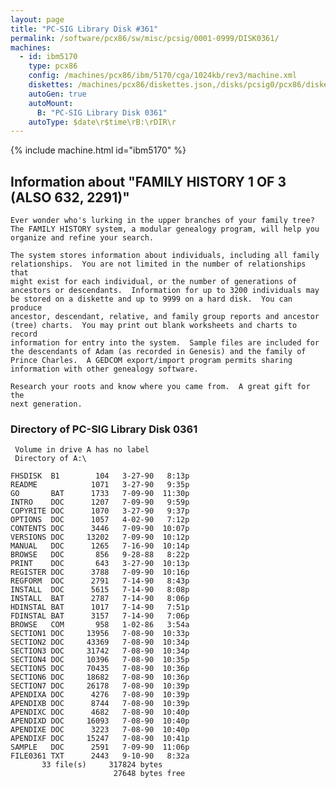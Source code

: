 ```yaml
---
layout: page
title: "PC-SIG Library Disk #361"
permalink: /software/pcx86/sw/misc/pcsig/0001-0999/DISK0361/
machines:
  - id: ibm5170
    type: pcx86
    config: /machines/pcx86/ibm/5170/cga/1024kb/rev3/machine.xml
    diskettes: /machines/pcx86/diskettes.json,/disks/pcsig0/pcx86/diskettes.json
    autoGen: true
    autoMount:
      B: "PC-SIG Library Disk 0361"
    autoType: $date\r$time\rB:\rDIR\r
---
```


{% include machine.html id="ibm5170" %}

## Information about "FAMILY HISTORY 1 OF 3 (ALSO 632, 2291)"

    Ever wonder who's lurking in the upper branches of your family tree?
    The FAMILY HISTORY system, a modular genealogy program, will help you
    organize and refine your search.
    
    The system stores information about individuals, including all family
    relationships.  You are not limited in the number of relationships that
    might exist for each individual, or the number of generations of
    ancestors or descendants.  Information for up to 3200 individuals may
    be stored on a diskette and up to 9999 on a hard disk.  You can produce
    ancestor, descendant, relative, and family group reports and ancestor
    (tree) charts.  You may print out blank worksheets and charts to record
    information for entry into the system.  Sample files are included for
    the descendants of Adam (as recorded in Genesis) and the family of
    Prince Charles.  A GEDCOM export/import program permits sharing
    information with other genealogy software.
    
    Research your roots and know where you came from.  A great gift for the
    next generation.

### Directory of PC-SIG Library Disk 0361

     Volume in drive A has no label
     Directory of A:\

    FHSDISK  B1        104   3-27-90   8:13p
    README            1071   3-27-90   9:35p
    GO       BAT      1733   7-09-90  11:30p
    INTRO    DOC      1207   7-09-90   9:59p
    COPYRITE DOC      1070   3-27-90   9:37p
    OPTIONS  DOC      1057   4-02-90   7:12p
    CONTENTS DOC      3446   7-09-90  10:07p
    VERSIONS DOC     13202   7-09-90  10:12p
    MANUAL   DOC      1265   7-16-90  10:14p
    BROWSE   DOC       856   9-28-88   8:22p
    PRINT    DOC       643   3-27-90  10:13p
    REGISTER DOC      3788   7-09-90  10:16p
    REGFORM  DOC      2791   7-14-90   8:43p
    INSTALL  DOC      5615   7-14-90   8:08p
    INSTALL  BAT      2787   7-14-90   8:06p
    HDINSTAL BAT      1017   7-14-90   7:51p
    FDINSTAL BAT      3157   7-14-90   7:06p
    BROWSE   COM       958   1-02-86   3:54a
    SECTION1 DOC     13956   7-08-90  10:33p
    SECTION2 DOC     43369   7-08-90  10:34p
    SECTION3 DOC     31742   7-08-90  10:34p
    SECTION4 DOC     10396   7-08-90  10:35p
    SECTION5 DOC     70435   7-08-90  10:36p
    SECTION6 DOC     18682   7-08-90  10:36p
    SECTION7 DOC     26178   7-08-90  10:39p
    APENDIXA DOC      4276   7-08-90  10:39p
    APENDIXB DOC      8744   7-08-90  10:39p
    APENDIXC DOC      4682   7-08-90  10:40p
    APENDIXD DOC     16093   7-08-90  10:40p
    APENDIXE DOC      3223   7-08-90  10:40p
    APENDIXF DOC     15247   7-08-90  10:41p
    SAMPLE   DOC      2591   7-09-90  11:06p
    FILE0361 TXT      2443   9-10-90   8:32a
           33 file(s)     317824 bytes
                           27648 bytes free
